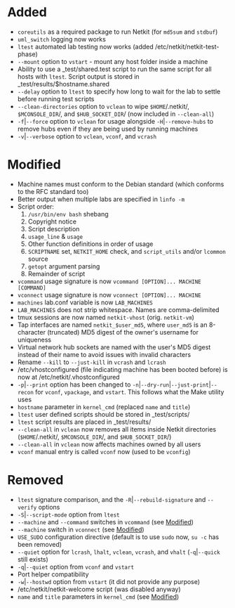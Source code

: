 # Added
- `coreutils` as a required package to run Netkit (for `md5sum` and `stdbuf`)
- `uml_switch` logging now works
- `ltest` automated lab testing now works (added /etc/netkit/netkit-test-phase)
- `--mount` option to `vstart` - mount any host folder inside a machine
- Ability to use a _test/shared.test script to run the same script for all hosts with `ltest`. Script output is stored in _test/results/$hostname.shared
- `--delay` option to `ltest` to specify how long to wait for the lab to settle before running test scripts
- `--clean-directories` option to `vclean` to wipe `$HOME`/.netkit/, `$MCONSOLE_DIR`/, and `$HUB_SOCKET_DIR`/ (now included in `--clean-all`)
- `-f`|`--force` option to `vclean` for usage alongside `-H`|`--remove-hubs` to remove hubs even if they are being used by running machines
- `-v`|`--verbose` option to `vclean`, `vconf`, and `vcrash`

# Modified
- Machine names must conform to the Debian standard (which conforms to the RFC standard too)
- Better output when multiple labs are specified in `linfo -m`
- Script order:
    1. `/usr/bin/env bash` shebang
    2. Copyright notice
    3. Script description
    4. `usage_line` & `usage`
    5. Other function definitions in order of usage
    6. `SCRIPTNAME` set, `NETKIT_HOME` check, and `script_utils` and/or `lcommon` source
    7. `getopt` argument parsing
    8. Remainder of script
- `vcommand` usage signature is now `vcommand [OPTION]... MACHINE [COMMAND]`
- `vconnect` usage signature is now `vconnect [OPTION]... MACHINE`
- `machines` lab.conf variable is now `LAB_MACHINES`
- `LAB_MACHINES` does not strip whitespace. Names are comma-delimited
- tmux sessions are now named `netkit-vhost` (orig. `netkit-vm`)
- Tap interfaces are named `netkit_$user_md5`, where `user_md5` is an 8-character (truncated) MD5 digest of the owner's username for uniqueness
- Virtual network hub sockets are named with the user's MD5 digest instead of their name to avoid issues with invalid characters
- Rename `--kill` to `--just-kill` in `vcrash` and `lcrash`
- /etc/vhostconfigured (file indicating machine has been booted before) is now at /etc/netkit/.vhostconfigured
- `-p`|`--print` option has been changed to `-n`|`--dry-run`|`--just-print`|`--recon` for `vconf`, `vpackage`, and `vstart`. This follows what the Make utility uses
- `hostname` parameter in `kernel_cmd` (replaced `name` and `title`)
- `ltest` user defined scripts should be stored in _test/scripts/
- `ltest` script results are placed in _test/results/
- `--clean-all` in `vclean` now removes all items inside Netkit directories (`$HOME`/.netkit/, `$MCONSOLE_DIR`/, and `$HUB_SOCKET_DIR`/)
- `--clean-all` in `vclean` now affects machines owned by all users
- `vconf` manual entry is called `vconf` now (used to be `vconfig`)

# Removed
- `ltest` signature comparison, and the `-R`|`--rebuild-signature` and `--verify` options
- `-S`|`--script-mode` option from `ltest`
- `--machine` and `--command` switches in `vcommand` (see [Modified](#modified))
- `--machine` switch in `vconnect` (see [Modified](#modified))
- `USE_SUDO` configuration directive (default is to use `sudo` now, `su -c` has been removed)
- `--quiet` option for `lcrash`, `lhalt`, `vclean`, `vcrash`, and `vhalt` (`-q`|`--quick` still exists)
- `-q`|`--quiet` option from `vconf` and `vstart`
- Port helper compatibility
- `-w`|`--hostwd` option from `vstart` (it did not provide any purpose)
- /etc/netkit/netkit-welcome script (was disabled anyway)
- `name` and `title` parameters in `kernel_cmd` (see [Modified](#modified))
